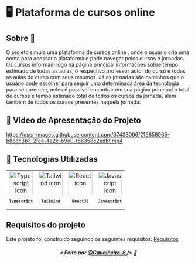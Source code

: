 # 🖥️ Plataforma de cursos online

## Sobre :memo:
O projeto simula uma plataforma de cursos online , onde o usuário cria uma conta para acessar a plataforma e pode navegar pelos cursos e jornadas. Os cursos informam logo na página principal informações sobre tempo estimado de todas as aulas, o respectivo professor autor do curso e todas as aulas do curso com seus resumos. Já as jornadas são caminhos que o usuário pode escolher para seguir uma determinada área da tecnologia para se aprender, neles é possível encontrar em sua página principal o total de cursos e tempo estimado total de todos os cursos da jornada, além também de todos os cursos presentes naquela jornada.

## 🎥 Video de Apresentação do Projeto
https://user-images.githubusercontent.com/67433096/216858965-b8cdc3b3-2fea-4e2c-b9e0-f56358e2edbf.mp4


## 🚀 Tecnologias Utilizadas

<table>
  <tr>
    <td align="center">
      <a href="https://www.typescriptlang.org/">
        <img src="https://skillicons.dev/icons?i=ts" width="65px" alt="Typescript icon"/><br>
        <sub>
          <b>
            <pre>Typescript</pre>
          </b>
        </sub>
      </a>
    </td>
    <td align="center">
    <a href="https://tailwindcss.com/">
        <img src="https://skillicons.dev/icons?i=tailwind" width="65px" alt="Tailwind icon"/><br>
        <sub>
          <b>
            <pre>Tailwind</pre>
          </b>
        </sub>
      </a>
    </td>
    <td align="center">
      <a href="https://pt-br.reactjs.org/">
        <img src="https://skillicons.dev/icons?i=react" width="65px" alt="React icon"/><br>
        <sub>
          <b>
            <pre>ReactJS</pre>
          </b>
        </sub>
      </a>
    </td>
    <td align="center">
      <a href="https://developer.mozilla.org/en-US/docs/Web/JavaScript/">
        <img src="https://skillicons.dev/icons?i=js" width="65px" alt="Javascript icon"/><br>
        <sub>
          <b>
            <pre>Javascript</pre>
          </b>
        </sub>
      </a>
    </td>
    </tr>
</table>

## Requisitos do projeto 
Este projeto foi construído seguindo os seguintes requisitos:
<a href="https://pricey-tarsal-1ab.notion.site/Projeto-Front-end-3f05e78b71bd49edbbed18d2d444e3d0">Requisitos<a/>


##### <p align="center"> <strong> < Feito por <a href="https://github.com/Cavalheiro-S"> @Cavalheiro-S  </a> /> </strong>  :wave:
